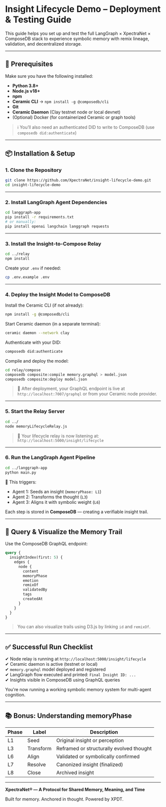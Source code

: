 
# Insight Lifecycle Demo – Deployment & Testing Guide

This guide helps you set up and test the full LangGraph × XpectraNet × ComposeDB stack to experience symbolic memory with remix lineage, validation, and decentralized storage.


---

## 🧩 Prerequisites

Make sure you have the following installed:

- **Python 3.8+**
- **Node.js v18+**
- **npm**
- **Ceramic CLI** → `npm install -g @composedb/cli`
- **Git**
- **Ceramic Daemon** (Clay testnet node or local devnet)
- (Optional) Docker (for containerized Ceramic or graph tools)

> ℹ️ You’ll also need an authenticated DID to write to ComposeDB (use `composedb did:authenticate`)

---

## 📦 Installation & Setup

### 1. Clone the Repository

```bash
git clone https://github.com/XpectraNet/insight-lifecycle-demo.git
cd insight-lifecycle-demo
```

---

### 2. Install LangGraph Agent Dependencies

```bash
cd langgraph-app
pip install -r requirements.txt
# or manually:
pip install openai langchain langgraph requests
```

---

### 3. Install the Insight-to-Compose Relay

```bash
cd ../relay
npm install
```

Create your `.env` if needed:
```bash
cp .env.example .env
```

---

### 4. Deploy the Insight Model to ComposeDB

Install the Ceramic CLI (if not already):
```bash
npm install -g @composedb/cli
```

Start Ceramic daemon (in a separate terminal):

```bash
ceramic daemon --network clay
```

Authenticate with your DID:
```bash
composedb did:authenticate
```

Compile and deploy the model:
```bash
cd relay/compose
composedb composite:compile memory.graphql > model.json
composedb composite:deploy model.json
```

> 🔗 After deployment, your GraphQL endpoint is live at `http://localhost:7007/graphql` or from your Ceramic node provider.

---

### 5. Start the Relay Server

```bash
cd ../
node memoryLifecycleRelay.js
```

> 🔁 Your lifecycle relay is now listening at: `http://localhost:5000/insight/lifecycle`

---

### 6. Run the LangGraph Agent Pipeline

```bash
cd ../langgraph-app
python main.py
```

🧠 This triggers:

- Agent 1: Seeds an insight (`memoryPhase: L1`)
- Agent 2: Transforms the thought (`L3`)
- Agent 3: Aligns it with symbolic weight (`L6`)

Each step is stored in **ComposeDB** — creating a verifiable insight trail.

---

## 🧪 Query & Visualize the Memory Trail

Use the ComposeDB GraphQL endpoint:

```graphql
query {
  insightIndex(first: 5) {
    edges {
      node {
        content
        memoryPhase
        emotion
        remixOf
        validatedBy
        tags
        createdAt
      }
    }
  }
}
```

> You can also visualize trails using D3.js by linking `id` and `remixOf`.

---

## ✅ Successful Run Checklist

✔ Node relay is running at `http://localhost:5000/insight/lifecycle`  
✔ Ceramic daemon is active (testnet or local)  
✔ `memory.graphql` model deployed and registered  
✔ LangGraph flow executed and printed: `Final Insight ID: ...`  
✔ Insights visible in ComposeDB using GraphQL queries  

You're now running a working symbolic memory system for multi-agent cognition.

---

## 📚 Bonus: Understanding memoryPhase

| Phase | Label       | Description                             |
|-------|-------------|-----------------------------------------|
| L1    | Seed        | Original insight or perception          |
| L3    | Transform   | Reframed or structurally evolved thought|
| L6    | Align       | Validated or symbolically confirmed     |
| L7    | Resolve     | Canonized insight (finalized)           |
| L8    | Close       | Archived insight                        |

---

**XpectraNet® — A Protocol for Shared Memory, Meaning, and Time**

Built for memory. Anchored in thought. Powered by XPDT.
